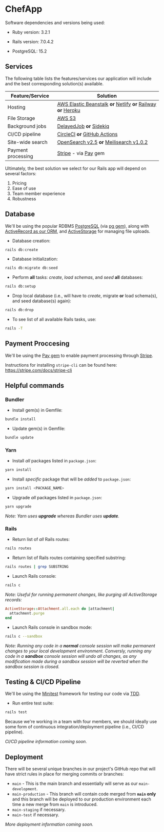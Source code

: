 # ChefApp

Software dependencies and versions being used:
* Ruby version: 3.2.1

* Rails version: 7.0.4.2

* PostgreSQL: 15.2

## Services

The following table lists the features/services our application will include and the best corresponding solution(s) available.  

Feature/Service | Solution
--- | ---
Hosting | [AWS Elastic Beanstalk]() **or** [Netlify](https://www.netlify.com/pricing/) **or** [Railway](https://docs.railway.app/) **or** [Heroku](https://www.heroku.com/pricing)
File Storage | [AWS S3](https://aws.amazon.com/s3/)
Background jobs | [DelayedJob](https://github.com/collectiveidea/delayed_job) **or** [Sidekiq](https://github.com/sidekiq/sidekiq)
CI/CD pipeline | [CircleCI](https://circleci.com/circleci-versus-github-actions/) **or** [GitHub Actions](https://github.com/features/actions)
Site-wide search | [OpenSearch v2.5](https://opensearch.org/docs/2.5/) **or** [Meilisearch v1.0.2](https://docs.meilisearch.com/learn/what_is_meilisearch/overview.html)
Payment processing | [Stripe](https://stripe.com/docs/development) - via [Pay](https://github.com/pay-rails/pay) gem


Ultimately, the best solution we select for our Rails app will depend on several factors:

1. Pricing
2. Ease of use
3. Team member experience
4. Robustness

## Database

We'll be using the popular RDBMS [PostgreSQL](https://www.postgresql.org/docs/15/index.html) (via [pg gem](https://github.com/ged/ruby-pg)), along with [ActiveRecord as our ORM](https://guides.rubyonrails.org/active_record_basics.html), and [ActiveStorage](https://guides.rubyonrails.org/active_storage_overview.html) for managing file uploads.

* Database creation:
```bash
rails db:create
```

* Database initialization:
```bash
rails db:migrate db:seed
```

* Perform **all** tasks: *create*, *load schemas*, and *seed* **all** databases:
```bash
rails db:setup
```

* Drop local database (i.e., will have to *create*, migrate **or** load schema(s), and seed database(s) again):
```bash
rails db:drop
```

* To see list of all available Rails tasks, use:
```bash
rails -T
```


## Payment Proccesing

We'll be using the [Pay gem](https://github.com/pay-rails/pay) to enable payment processing through [Stripe](https://stripe.com/docs/development). 

Instructions for installing `stripe-cli` can be found here: https://stripe.com/docs/stripe-cli



## Helpful commands

### Bundler
* Install gem(s) in Gemfile:
```bash
bundle install
```
* Update gem(s) in Gemfile:
```bash
bundle update
```

### Yarn
* Install *all* packages listed in `package.json`:
```bash
yarn install
```
* Install *specific* package that will be *added* to `package.json`:
```bash
yarn install <PACKAGE_NAME>
```
* Upgrade *all* packages listed in `package.json`:
```bash
yarn upgrade
```
*Note: Yarn uses **upgrade** whereas Bundler uses **update**.*

### Rails
* Return list of *all* Rails routes:
```bash
rails routes
```
* Return list of Rails routes containing specified substring:
```bash
rails routes | grep SUBSTRING
```
* Launch Rails console:
```bash
rails c
```
*Note: Useful for running permanent changes, like purging all ActiveStorage records:*
```ruby
ActiveStorage::Attachment.all.each do |attachment|
  attachment.purge
end
```
* Launch Rails console in sandbox mode:
```bash
rails c --sandbox
```
*Note: Running any code in a **normal** console session will make permanent changes to your local development environment. Conversly, running any code in a **sandbox** console session will undo all changes, as any modification made during a sandbox session will be reverted when the sandbox session is closed.*

## Testing & CI/CD Pipeline

We'll be using the [Minitest](https://guides.rubyonrails.org/testing.html) framework for testing our code via [TDD](https://en.wikipedia.org/wiki/Test-driven_development).

* Run entire test suite:
```bash
rails test
```
Because we're working in a team with four members, we should ideally use some form of continuous integration/deployment pipeline (i.e., CI/CD pipeline).

*CI/CD pipeline information coming soon.*

## Deployment
There will be several unique branches in our project's GitHub repo that will have strict rules in place for merging commits or branches:
* `main` - This is the main branch and essentially will serve as our `main-development`.
* `main-production` - This branch will contain code merged from **`main` only** and this branch will be deployed to our production environment each time a new merge from `main` is introduced.
* `main-staging` if necessary.
* `main-test` if necessary.

*More deployment information coming soon.*